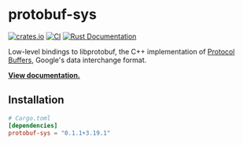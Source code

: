 # protobuf-sys

[![crates.io](https://img.shields.io/crates/v/protobuf-sys.svg)](https://crates.io/crates/protobuf-sys)
[![CI](https://github.com/MaterializeInc/rust-protobuf-native/workflows/CI/badge.svg)](https://github.com/MaterializeInc/rust-protobuf-native/actions?query=workflow%3ACI+branch%3Amaster)
[![Rust Documentation](https://img.shields.io/badge/api-rustdoc-blue.svg)][docs]

Low-level bindings to libprotobuf, the C++ implementation of [Protocol Buffers],
Google's data interchange format.

**[View documentation.][docs]**

## Installation

```toml
# Cargo.toml
[dependencies]
protobuf-sys = "0.1.1+3.19.1"
```

[docs]: https://docs.rs/protobuf-sys/0.1.1+3.19.1/protobuf_sys
[Protocol Buffers]: https://github.com/google/protobuf
